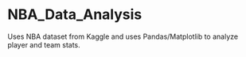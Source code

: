 # NBA_Data_Analysis
Uses NBA dataset from Kaggle and uses Pandas/Matplotlib to analyze player and team stats.

